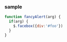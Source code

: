 ### sample

```javascript
function fancyAlert(arg) {
  if(arg) {
    $.facebox({div:'#foo'})
  }
}
```
